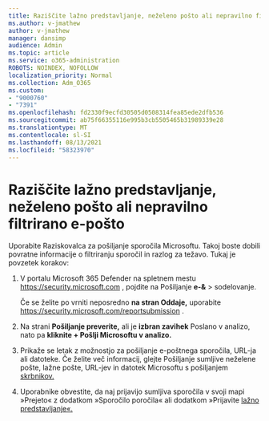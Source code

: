 ```yaml
---
title: Raziščite lažno predstavljanje, neželeno pošto ali nepravilno filtrirano e-pošto
ms.author: v-jmathew
author: v-jmathew
manager: dansimp
audience: Admin
ms.topic: article
ms.service: o365-administration
ROBOTS: NOINDEX, NOFOLLOW
localization_priority: Normal
ms.collection: Adm_O365
ms.custom:
- "9000760"
- "7391"
ms.openlocfilehash: fd2330f9ecfd30505d0508314fea85ede2dfb536
ms.sourcegitcommit: ab75f66355116e995b3cb5505465b31989339e28
ms.translationtype: MT
ms.contentlocale: sl-SI
ms.lasthandoff: 08/13/2021
ms.locfileid: "58323970"
---
```

# <a name="investigate-phishing-spam-or-incorrectly-filtered-email"></a>Raziščite lažno predstavljanje, neželeno pošto ali nepravilno filtrirano e-pošto

Uporabite Raziskovalca za pošiljanje sporočila Microsoftu. Takoj boste dobili povratne informacije o filtriranju sporočil in razlog za težavo. Tukaj je povzetek korakov:

1. V portalu Microsoft 365 Defender na spletnem mestu <https://security.microsoft.com> , pojdite na Pošiljanje **e-&** \> sodelovanje.

   Če se želite po vrniti neposredno **na stran Oddaje,** uporabite <https://security.microsoft.com/reportsubmission> .

2. Na strani **Pošiljanje preverite,** ali je **izbran zavihek** Poslano v analizo, nato pa **kliknite + Pošlji Microsoftu v analizo.**

3. Prikaže se letak z možnostjo za pošiljanje e-poštnega sporočila, URL-ja ali datoteke. Če želite več informacij, glejte Pošiljanje sumljive neželene pošte, lažne pošte, URL-jev in datotek Microsoftu s pošiljanjem [skrbnikov.](https://docs.microsoft.com/microsoft-365/security/office-365-security/admin-submission)

4. Uporabnike obvestite, da naj prijavijo sumljiva sporočila v svoji mapi »Prejeto« z dodatkom »Sporočilo poročila« ali dodatkom »Prijavite [lažno predstavljanje«.](https://docs.microsoft.com/microsoft-365/security/office-365-security/enable-the-report-message-add-in)
